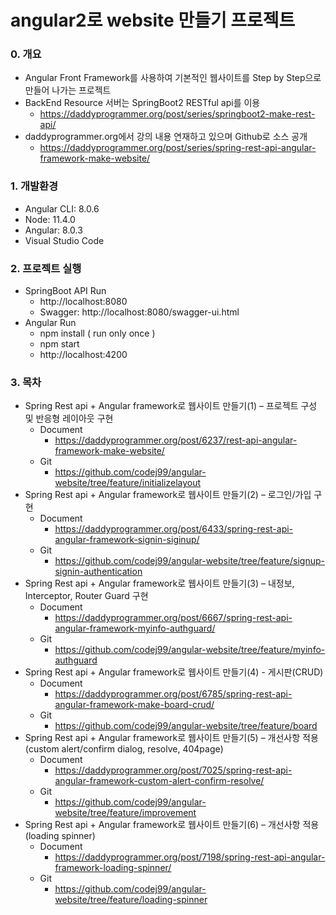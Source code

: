 # angular2로 website 만들기 프로젝트

### 0. 개요
- Angular Front Framework를 사용하여 기본적인 웹사이트를 Step by Step으로 만들어 나가는 프로젝트
- BackEnd Resource 서버는 SpringBoot2 RESTful api를 이용 
    - https://daddyprogrammer.org/post/series/springboot2-make-rest-api/
- daddyprogrammer.org에서 강의 내용 연재하고 있으며 Github로 소스 공개
    - https://daddyprogrammer.org/post/series/spring-rest-api-angular-framework-make-website/

### 1. 개발환경
- Angular CLI: 8.0.6
- Node: 11.4.0
- Angular: 8.0.3
- Visual Studio Code

### 2. 프로젝트 실행
- SpringBoot API Run
    - http://localhost:8080
    - Swagger: http://localhost:8080/swagger-ui.html
- Angular Run
    - npm install ( run only once )
    - npm start
    - http://localhost:4200
    
### 3. 목차
- Spring Rest api + Angular framework로 웹사이트 만들기(1) – 프로젝트 구성 및 반응형 레이아웃 구현
    - Document
        - https://daddyprogrammer.org/post/6237/rest-api-angular-framework-make-website/
    - Git
        - https://github.com/codej99/angular-website/tree/feature/initializelayout
- Spring Rest api + Angular framework로 웹사이트 만들기(2) – 로그인/가입 구현
    - Document
        - https://daddyprogrammer.org/post/6433/spring-rest-api-angular-framework-signin-siginup/
    - Git
        - https://github.com/codej99/angular-website/tree/feature/signup-signin-authentication
- Spring Rest api + Angular framework로 웹사이트 만들기(3) – 내정보, Interceptor, Router Guard 구현
    - Document
        - https://daddyprogrammer.org/post/6667/spring-rest-api-angular-framework-myinfo-authguard/
    - Git
        - https://github.com/codej99/angular-website/tree/feature/myinfo-authguard
- Spring Rest api + Angular framework로 웹사이트 만들기(4) - 게시판(CRUD)
    - Document
        - https://daddyprogrammer.org/post/6785/spring-rest-api-angular-framework-make-board-crud/
    - Git
        - https://github.com/codej99/angular-website/tree/feature/board
- Spring Rest api + Angular framework로 웹사이트 만들기(5) – 개선사항 적용 (custom alert/confirm dialog, resolve, 404page)
    - Document
        - https://daddyprogrammer.org/post/7025/spring-rest-api-angular-framework-custom-alert-confirm-resolve/
    - Git
        - https://github.com/codej99/angular-website/tree/feature/improvement        
- Spring Rest api + Angular framework로 웹사이트 만들기(6) – 개선사항 적용 (loading spinner)
    - Document
        - https://daddyprogrammer.org/post/7198/spring-rest-api-angular-framework-loading-spinner/
    - Git
        - https://github.com/codej99/angular-website/tree/feature/loading-spinner  
